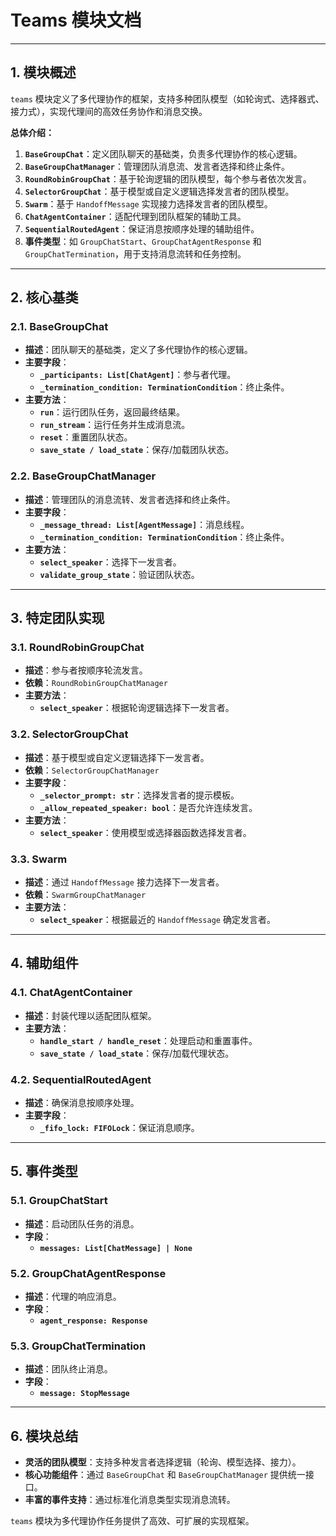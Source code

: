 # **Teams 模块文档**

---

## **1. 模块概述**

`teams` 模块定义了多代理协作的框架，支持多种团队模型（如轮询式、选择器式、接力式），实现代理间的高效任务协作和消息交换。

**总体介绍：**
1. **`BaseGroupChat`**：定义团队聊天的基础类，负责多代理协作的核心逻辑。
2. **`BaseGroupChatManager`**：管理团队消息流、发言者选择和终止条件。
3. **`RoundRobinGroupChat`**：基于轮询逻辑的团队模型，每个参与者依次发言。
4. **`SelectorGroupChat`**：基于模型或自定义逻辑选择发言者的团队模型。
5. **`Swarm`**：基于 `HandoffMessage` 实现接力选择发言者的团队模型。
6. **`ChatAgentContainer`**：适配代理到团队框架的辅助工具。
7. **`SequentialRoutedAgent`**：保证消息按顺序处理的辅助组件。
8. **事件类型**：如 `GroupChatStart`、`GroupChatAgentResponse` 和 `GroupChatTermination`，用于支持消息流转和任务控制。

---

## **2. 核心基类**

### **2.1. BaseGroupChat**
- **描述**：团队聊天的基础类，定义了多代理协作的核心逻辑。
- **主要字段**：
  - **`_participants: List[ChatAgent]`**：参与者代理。
  - **`_termination_condition: TerminationCondition`**：终止条件。
- **主要方法**：
  - **`run`**：运行团队任务，返回最终结果。
  - **`run_stream`**：运行任务并生成消息流。
  - **`reset`**：重置团队状态。
  - **`save_state / load_state`**：保存/加载团队状态。

### **2.2. BaseGroupChatManager**
- **描述**：管理团队的消息流转、发言者选择和终止条件。
- **主要字段**：
  - **`_message_thread: List[AgentMessage]`**：消息线程。
  - **`_termination_condition: TerminationCondition`**：终止条件。
- **主要方法**：
  - **`select_speaker`**：选择下一发言者。
  - **`validate_group_state`**：验证团队状态。

---

## **3. 特定团队实现**

### **3.1. RoundRobinGroupChat**
- **描述**：参与者按顺序轮流发言。
- **依赖**：`RoundRobinGroupChatManager`
- **主要方法**：
  - **`select_speaker`**：根据轮询逻辑选择下一发言者。

### **3.2. SelectorGroupChat**
- **描述**：基于模型或自定义逻辑选择下一发言者。
- **依赖**：`SelectorGroupChatManager`
- **主要字段**：
  - **`_selector_prompt: str`**：选择发言者的提示模板。
  - **`_allow_repeated_speaker: bool`**：是否允许连续发言。
- **主要方法**：
  - **`select_speaker`**：使用模型或选择器函数选择发言者。

### **3.3. Swarm**
- **描述**：通过 `HandoffMessage` 接力选择下一发言者。
- **依赖**：`SwarmGroupChatManager`
- **主要方法**：
  - **`select_speaker`**：根据最近的 `HandoffMessage` 确定发言者。

---

## **4. 辅助组件**

### **4.1. ChatAgentContainer**
- **描述**：封装代理以适配团队框架。
- **主要方法**：
  - **`handle_start / handle_reset`**：处理启动和重置事件。
  - **`save_state / load_state`**：保存/加载代理状态。

### **4.2. SequentialRoutedAgent**
- **描述**：确保消息按顺序处理。
- **主要字段**：
  - **`_fifo_lock: FIFOLock`**：保证消息顺序。

---

## **5. 事件类型**

### **5.1. GroupChatStart**
- **描述**：启动团队任务的消息。
- **字段**：
  - **`messages: List[ChatMessage] | None`**

### **5.2. GroupChatAgentResponse**
- **描述**：代理的响应消息。
- **字段**：
  - **`agent_response: Response`**

### **5.3. GroupChatTermination**
- **描述**：团队终止消息。
- **字段**：
  - **`message: StopMessage`**

---

## **6. 模块总结**
- **灵活的团队模型**：支持多种发言者选择逻辑（轮询、模型选择、接力）。
- **核心功能组件**：通过 `BaseGroupChat` 和 `BaseGroupChatManager` 提供统一接口。
- **丰富的事件支持**：通过标准化消息类型实现消息流转。

`teams` 模块为多代理协作任务提供了高效、可扩展的实现框架。

